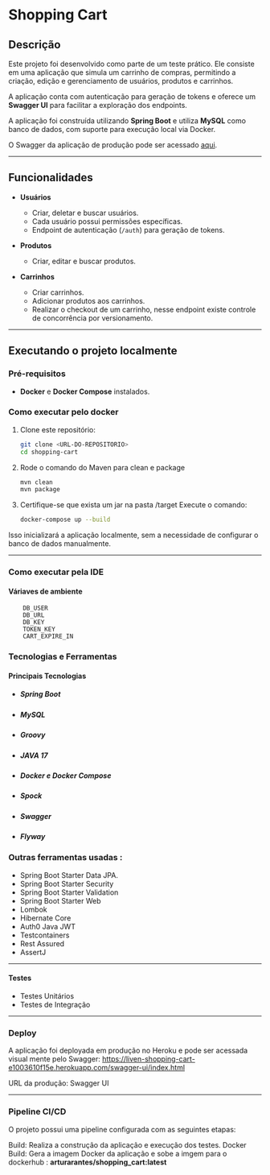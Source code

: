 # Shopping Cart

## Descrição

Este projeto foi desenvolvido como parte de um teste prático. Ele consiste em uma aplicação que simula um carrinho de compras, permitindo a criação, edição e gerenciamento de usuários, produtos e carrinhos.

A aplicação conta com autenticação para geração de tokens e oferece um **Swagger UI** para facilitar a exploração dos endpoints.

A aplicação foi construída utilizando **Spring Boot** e utiliza **MySQL** como banco de dados, com suporte para execução local via Docker.

O Swagger da aplicação de produção pode ser acessado [aqui](https://liven-shopping-cart-e1003610f15e.herokuapp.com/swagger-ui/index.html).

---

## Funcionalidades

- **Usuários**
    - Criar, deletar e buscar usuários.
    - Cada usuário possui permissões específicas.
    - Endpoint de autenticação (`/auth`) para geração de tokens.

- **Produtos**
    - Criar, editar e buscar produtos.

- **Carrinhos**
    - Criar carrinhos.
    - Adicionar produtos aos carrinhos.
    - Realizar o checkout de um carrinho, nesse endpoint existe controle de concorrência por versionamento.

---

## Executando o projeto localmente

### Pré-requisitos

- **Docker** e **Docker Compose** instalados.

### Como executar pelo docker

1. Clone este repositório:
   ```bash
   git clone <URL-DO-REPOSITORIO>
   cd shopping-cart

2. Rode o comando do Maven para clean e package   
      ```bash
    mvn clean
    mvn package
   
3. Certifique-se que exista um jar na pasta /target Execute o comando:
   ```bash
   docker-compose up --build
   
Isso inicializará a aplicação localmente, sem a necessidade de configurar o banco de dados manualmente.

---
### Como executar pela IDE
####  Váriaves de ambiente
        DB_USER
        DB_URL
        DB_KEY
        TOKEN_KEY
        CART_EXPIRE_IN 


### Tecnologias e Ferramentas
#### Principais Tecnologias
- #####  Spring Boot
- ##### MySQL
- ##### Groovy
- ##### JAVA 17
- ##### Docker e Docker Compose
- ##### Spock
- ##### Swagger
- ##### Flyway


### Outras ferramentas usadas : 
- Spring Boot Starter Data JPA.
- Spring Boot Starter Security
- Spring Boot Starter Validation
- Spring Boot Starter Web
- Lombok
- Hibernate Core
- Auth0 Java JWT
- Testcontainers
- Rest Assured
- AssertJ 

---
#### Testes
- Testes Unitários
- Testes de Integração
---
### Deploy
A aplicação foi deployada em produção no Heroku e pode ser acessada visual mente pelo Swagger:
https://liven-shopping-cart-e1003610f15e.herokuapp.com/swagger-ui/index.html

URL da produção: Swagger UI

---
### Pipeline CI/CD
O projeto possui uma pipeline configurada com as seguintes etapas:

Build: Realiza a construção da aplicação e execução dos testes.
Docker Build: Gera a imagem Docker da aplicação e sobe a imgem para o dockerhub :
**arturarantes/shopping_cart:latest**
